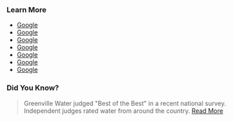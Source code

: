 ### Learn More

* [Google](http://google.com)
* [Google](http://google.com)
* [Google](http://google.com)
* [Google](http://google.com)
* [Google](http://google.com)
* [Google](http://google.com)
* [Google](http://google.com)


### Did You Know?

> Greenville Water judged "Best of the Best" in a recent national survey. 
> Independent judges rated water from around the country. [Read More](#)